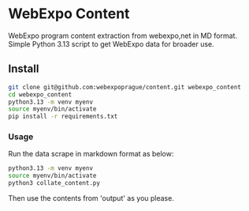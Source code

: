 # WebExpo Content

WebExpo program content extraction from webexpo,net in MD format. Simple Python 3.13 script to get WebExpo data for broader use.

## Install

```bash
git clone git@github.com:webexpoprague/content.git webexpo_content
cd webexpo_content
python3.13 -m venv myenv
source myenv/bin/activate
pip install -r requirements.txt 
```

### Usage

Run the data scrape in markdown format as below:

```bash
python3.13 -m venv myenv
source myenv/bin/activate
python3 collate_content.py
```

Then use the contents from 'output' as you please.

